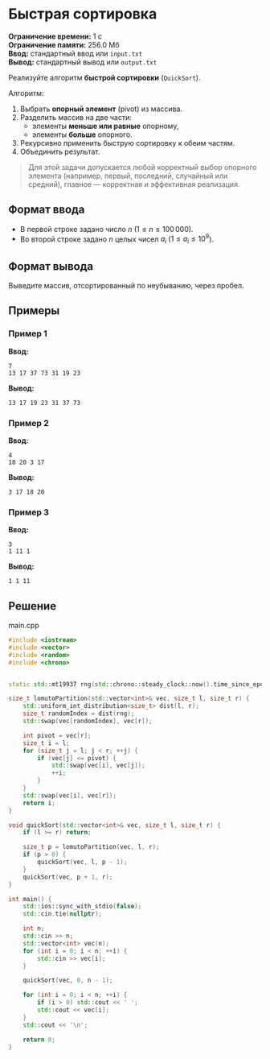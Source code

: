 # Быстрая сортировка

**Ограничение времени:** 1 с  
**Ограничение памяти:** 256.0 Мб  
**Ввод:** стандартный ввод или `input.txt`  
**Вывод:** стандартный вывод или `output.txt`

Реализуйте алгоритм **быстрой сортировки** (`QuickSort`).

Алгоритм:
1. Выбрать **опорный элемент** (pivot) из массива.
2. Разделить массив на две части:
   - элементы **меньше или равные** опорному,
   - элементы **больше** опорного.
3. Рекурсивно применить быструю сортировку к обеим частям.
4. Объединить результат.

> Для этой задачи допускается любой корректный выбор опорного элемента (например, первый, последний, случайный или средний), главное — корректная и эффективная реализация.

## Формат ввода

- В первой строке задано число $n$ ($1 \leq n \leq 100\,000$).
- Во второй строке задано $n$ целых чисел $a_i$ ($1 \leq a_i \leq 10^9$).

## Формат вывода

Выведите массив, отсортированный по неубыванию, через пробел.

## Примеры

### Пример 1

**Ввод:**
```
7
13 17 37 73 31 19 23
```

**Вывод:**
```
13 17 19 23 31 37 73
```

### Пример 2

**Ввод:**
```
4
18 20 3 17
```

**Вывод:**
```
3 17 18 20
```

### Пример 3

**Ввод:**
```
3
1 11 1
```

**Вывод:**
```
1 1 11
```
## Решение

main.cpp
```cpp
#include <iostream>
#include <vector>
#include <random>
#include <chrono>


static std::mt19937 rng(std::chrono::steady_clock::now().time_since_epoch().count());

size_t lomutoPartition(std::vector<int>& vec, size_t l, size_t r) {
    std::uniform_int_distribution<size_t> dist(l, r);
    size_t randomIndex = dist(rng);
    std::swap(vec[randomIndex], vec[r]);

    int pivot = vec[r];
    size_t i = l;
    for (size_t j = l; j < r; ++j) {
        if (vec[j] <= pivot) {
            std::swap(vec[i], vec[j]);
            ++i;
        }
    }
    std::swap(vec[i], vec[r]);
    return i;
}

void quickSort(std::vector<int>& vec, size_t l, size_t r) {
    if (l >= r) return;

    size_t p = lomutoPartition(vec, l, r);
    if (p > 0) {
        quickSort(vec, l, p - 1);
    }
    quickSort(vec, p + 1, r);
}

int main() {
    std::ios::sync_with_stdio(false);
    std::cin.tie(nullptr);

    int n;
    std::cin >> n;
    std::vector<int> vec(n);
    for (int i = 0; i < n; ++i) {
        std::cin >> vec[i];
    }

    quickSort(vec, 0, n - 1);

    for (int i = 0; i < n; ++i) {
        if (i > 0) std::cout << ' ';
        std::cout << vec[i];
    }
    std::cout << '\n';

    return 0;
}
```

